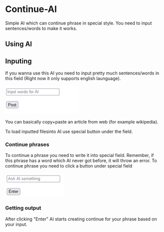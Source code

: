 # Continue-AI
Simple AI which can continue phrase in special style. You need to input sentences/words to make it works.

## Using AI

## Inputing

If you wanna use this AI you need to input pretty much sentences/words in this field (Right now it only supports english launguage).

![Input for words or sentences](/Images/Input.PNG?raw=true)

You can basically copy+paste an article from web (for example wikipedia). 

To load inputted filesinto AI use special button under the field.


### Continue phrases

To continue a phrase you need to write it into special field. Remember, if this phrase has a word which AI never got before, it will throw an error. To continue phrase you need to click a button under special field

![Phrase field](/Images/Phrase.PNG?raw=true)

### Getting output

After clicking "Enter" AI starts creating continue for your phrase based on your input.

